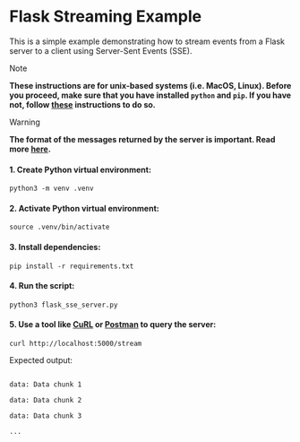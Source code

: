 # Flask Streaming Example

This is a simple example demonstrating how to stream events from a Flask server to a client using Server-Sent Events (SSE).

> [!NOTE]
> **These instructions are for unix-based systems (i.e. MacOS, Linux). Before you proceed, make sure that you have installed `python` and `pip`. If you have not, follow [these](https://packaging.python.org/en/latest/tutorials/installing-packages/) instructions to do so.**

> [!WARNING]
> **The format of the messages returned by the server is important. Read more [here](https://html.spec.whatwg.org/multipage/server-sent-events.html).**

#### 1. Create Python virtual environment:
```
python3 -m venv .venv
```

#### 2. Activate Python virtual environment:
```
source .venv/bin/activate
```

#### 3. Install dependencies:
```
pip install -r requirements.txt
```

#### 4. Run the script:
```
python3 flask_sse_server.py
```

#### 5. Use a tool like [CuRL](https://curl.se/) or [Postman](https://www.postman.com/) to query the server:
```
curl http://localhost:5000/stream
```
Expected output:
```

data: Data chunk 1

data: Data chunk 2

data: Data chunk 3

... 
```